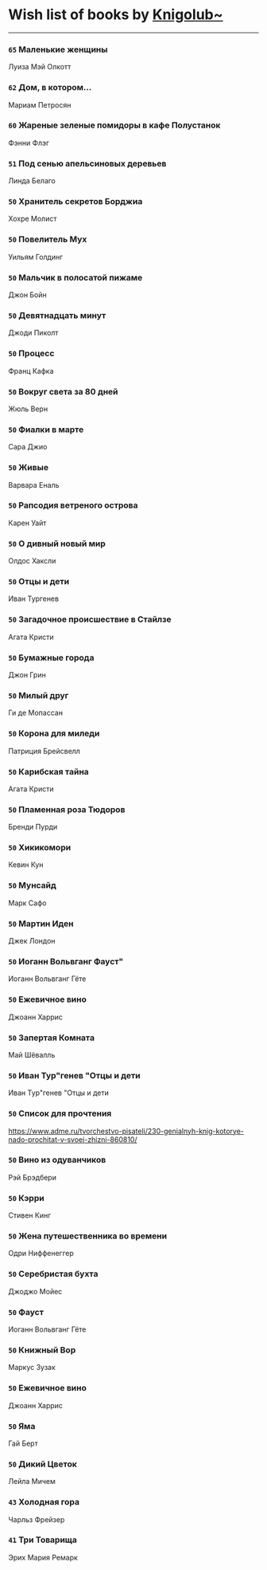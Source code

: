 # Wish list of books by [Knigolub~](https://plus.google.com/u/0/111878597279669641685/)
---

### `65` Маленькие женщины
Луиза Мэй Олкотт

### `62` Дом, в котором...
Мариам Петросян

### `60` Жареные зеленые помидоры в кафе Полустанок
Фэнни Флэг

### `51` Под сенью апельсиновых деревьев
Линда Белаго

### `50` Хранитель секретов Борджиа
Хохре Молист

### `50` Повелитель Мух
Уильям Голдинг

### `50` Мальчик в полосатой пижаме
Джон Бойн

### `50` Девятнадцать минут
Джоди Пиколт

### `50` Процесс
Франц Кафка

### `50` Вокруг света за 80 дней
Жюль Верн

### `50` Фиалки в марте
Сара Джио

### `50` Живые
Варвара Еналь

### `50` Рапсодия ветреного острова
Карен Уайт

### `50` О дивный новый мир
Олдос Хаксли

### `50` Отцы и дети
Иван Тургенев

### `50` Загадочное происшествие в Стайлзе
Агата Кристи

### `50` Бумажные города
Джон Грин

### `50` Милый друг
Ги де Мопассан

### `50` Корона для миледи
Патриция Брейсвелл

### `50` Карибская тайна
Агата Кристи

### `50` Пламенная роза Тюдоров
Бренди Пурди

### `50` Хикикомори
Кевин Кун

### `50` Мунсайд
Марк Сафо

### `50` Мартин Иден
Джек Лондон

### `50` Иоганн Вольвганг Фауст"
Иоганн Вольвганг Гёте

### `50` Ежевичное вино
Джоанн Харрис

### `50` Запертая Комната
Май Шёвалль

### `50` Иван Тур"генев "Отцы и дети
Иван Тур"генев "Отцы и дети

### `50` Список для прочтения
https://www.adme.ru/tvorchestvo-pisateli/230-genialnyh-knig-kotorye-nado-prochitat-v-svoej-zhizni-860810/

### `50` Вино из одуванчиков
Рэй Брэдбери

### `50` Кэрри
Стивен Кинг

### `50` Жена путешественника во времени
Одри Ниффенеггер

### `50` Серебристая бухта
Джоджо Мойес

### `50` Фауст
Иоганн Вольвганг Гёте

### `50` Книжный Вор
Маркус Зузак

### `50` Ежевичное вино
Джоанн Харрис

### `50` Яма
Гай Берт

### `50` Дикий Цветок
Лейла Мичем

### `43` Холодная гора
Чарльз Фрейзер

### `41` Три Товарища
Эрих Мария Ремарк

